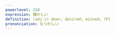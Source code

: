 ```yaml
---
powerlevel: 210
expression: 懐かしい
definition: (adj-i) dear; desired; missed; (P)
pronunciation: なつかしい
---
```

